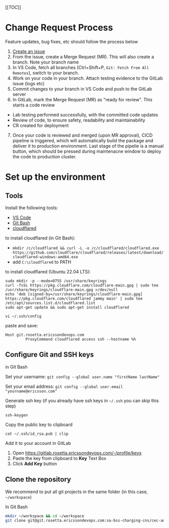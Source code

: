 
[[_TOC_]]

# Change Request Process

Feature updates, bug fixes, etc should follow the process below

1. [Create an issue](https://gitlab.rosetta.ericssondevops.com/sa-bss-charging-cns/cec-adaptation-pod/-/issues/new)
2. From the issue, create a Merge Request (MR). This will also create a branch. Note your branch name
3. In VS Code, fetch all branches (Ctrl+Shift+P, `Git: Fetch From All Remotes`), switch to your branch.
4. Work on your code in your branch. Attach testing evidence to the GitLab issue (logs etc)
5. Commit changes to your branch in VS Code and push to the GitLab server
6. In GitLab, mark the Merge Request (MR) as "ready for review". This starts a code review
  - Lab testing performed successfully, with the committed code updates
  - Review of code, to ensure safety, readability and maintainability
  - CR created for deployment

7. Once your code is reviewed and merged (upon MR approval), CICD pipeline is triggered, which will automatically build the package and  deliver it to production environment. Last stage of the pipelie is a manual button, which should be pressed during maintenacne window to deploy the code to production cluster.

# Set up the environment

## Tools

Install the following tools:

- [VS Code](https://code.visualstudio.com/)
- [Git Bash](https://git-scm.com/downloads)
- [cloudflared](https://docs.pages.rosetta.ericssondevops.com/kb/support/rosetta-support/windows-access-config/)

to install cloudflared (in Git Bash):

- `mkdir /c/cloudflared && curl -L -o /c/cloudflared/cloudflared.exe https://github.com/cloudflare/cloudflared/releases/latest/download/cloudflared-windows-amd64.exe`
- add `C:\cloudflared` to PATH


to install cloudflared (Ubuntu 22.04 LTS):

```
sudo mkdir -p --mode=0755 /usr/share/keyrings
curl -fsSL https://pkg.cloudflare.com/cloudflare-main.gpg | sudo tee /usr/share/keyrings/cloudflare-main.gpg >/dev/null
echo 'deb [signed-by=/usr/share/keyrings/cloudflare-main.gpg] https://pkg.cloudflare.com/cloudflared jammy main' | sudo tee /etc/apt/sources.list.d/cloudflared.list
sudo apt-get update && sudo apt-get install cloudflared
```

`vi ~/.ssh/config`

paste and save:

```
Host git.rosetta.ericssondevops.com 
         ProxyCommand cloudflared access ssh --hostname %h
```
## Configure Git and SSH keys

in Git Bash

Set your username: `git config --global user.name "firstName lastName"`

Set your email address: `git config --global user.email "yourname@ericsson.com"`

Generate ssh key (if you already have ssh keys in `~/.ssh` you can skip this step)

`ssh-keygen`

Copy the public key to clipboard

`cat ~/.ssh/id_rsa.pub | clip`

Add it to your account in GitLab

1. Open https://gitlab.rosetta.ericssondevops.com/-/profile/keys
2. Paste the key from clipboard to **Key** Text Box
3. Click **Add Key** button

## Clone the repository

We recommend to put all git projects in the same folder (in this case, `~/workspace`)

In Git Bash

```bash
mkdir ~/workspace && cd ~/workspace
git clone git@git.rosetta.ericssondevops.com:sa-bss-charging-cns/cec-adaptation-pod.git
```
